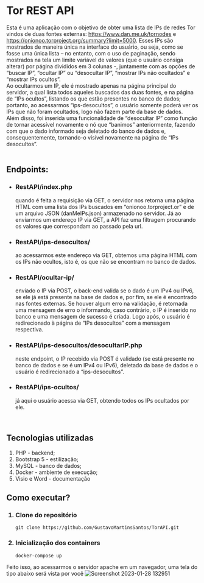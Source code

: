 # Tor REST API
Esta é uma aplicação com o objetivo de obter uma lista de IPs de redes Tor vindos de duas fontes externas: https://www.dan.me.uk/tornodes e https://onionoo.torproject.org/summary?limit=5000. Esses IPs são mostrados de maneira única na interface do usuário, ou seja, como se fosse uma única lista – no entanto, com o uso de paginação, sendo mostrados na tela um limite variável de valores (que o usuário consiga alterar) por página divididos em 3 colunas -, juntamente com as opções de “buscar IP”, “ocultar IP” ou “desocultar IP”, “mostrar IPs não ocultados” e “mostrar IPs ocultos”.<br>
Ao ocultarmos um IP, ele é mostrado apenas na página principal do servidor, a qual lista todos aqueles buscados das duas fontes, e na página de “IPs ocultos”, listando os que estão presentes no banco de dados; portanto, ao acessarmos “ips-desocultos”, o usuário somente poderá ver os IPs que não foram ocultados, logo não fazem parte da base de dados.<br>
Além disso, foi inserida uma funcionalidade de “desocultar IP” como função de tornar acessível novamente o nó que “banimos” anteriormente, fazendo com que o dado informado seja deletado do banco de dados e, consequentemente, tornando-o visível novamente na página de “IPs desocultos”.<br><br>

## Endpoints:
<ul>
    <li><h3>RestAPI/index.php</h3>
    quando é feita a requisição via GET, o servidor nos retorna uma página HTML com uma lista dos IPs buscados em “onionoo.torproject.or” e de um arquivo JSON (danMeIPs.json) armazenado no servidor. Já ao enviarmos um endereço IP via GET, a API faz uma filtragem procurando os valores que correspondam ao passado pela url.</li>
    <li><h3>RestAPI/ips-desocultos/</h3> ao acessarmos este endereço via GET, obtemos uma página HTML com os IPs não ocultos, isto é, os que não se encontram no banco de dados.
    <li><h3>RestAPI/ocultar-ip/</h3> enviado o IP via POST, o back-end valida se o dado é um IPv4 ou IPv6, se ele já está presente na base de dados e, por fim, se ele é encontrado nas fontes externas. Se houver algum erro na validação, é retornada uma mensagem de erro o informando, caso contrário, o IP é inserido no banco e uma mensagem de sucesso é criada. Logo após, o usuário é redirecionado à página de “IPs desocultos” com a mensagem respectiva.
    <li><h3>RestAPI/ips-desocultos/desocultarIP.php</h3> neste endpoint, o IP recebido via POST é validado (se está presente no banco de dados e se é um IPv4 ou IPv6), deletado da base de dados e o usuário é redirecionado a “ips-desocultos”.
    <li><h3>RestAPI/ips-ocultos/</h3> já aqui o usuário acessa via GET, obtendo todos os IPs ocultados por ele.
</ul><br>

## Tecnologias utilizadas
<ol>
    <li>PHP - backend;
    <li>Bootstrap 5 - estilização;
    <li>MySQL - banco de dados;
    <li>Docker - ambiente de execução;
    <li>Visio e Word - documentação
</ol>

## Como executar?
<ol>
<h3><li>Clone do repositório</h3>
        
    git clone https://github.com/GustavoMartinsSantos/TorAPI.git
<h3><li>Inicialização dos containers</h3>

    docker-compose up
</ol>

Feito isso, ao acessarmos o servidor apache em um navegador, uma tela do tipo abaixo será vista por você
![Screenshot 2023-01-28 132951](https://user-images.githubusercontent.com/62625567/215277945-7906c78b-26a9-47f8-a8ea-7b1035535559.png)

